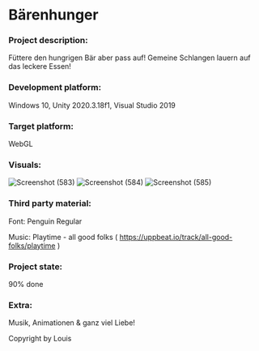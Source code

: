 # Bärenhunger

### Project description: 
Füttere den hungrigen Bär aber pass auf! Gemeine Schlangen lauern auf das leckere Essen!

### Development platform: 
Windows 10, Unity 2020.3.18f1, Visual Studio 2019

### Target platform: 
WebGL

### Visuals: 
![Screenshot (583)](https://user-images.githubusercontent.com/73108662/216004735-833f21f9-6515-46ae-8333-a4b0e5324351.png)
![Screenshot (584)](https://user-images.githubusercontent.com/73108662/216004784-3b3db569-fca9-4da5-995d-b3b306fe07a7.png)
![Screenshot (585)](https://user-images.githubusercontent.com/73108662/216004825-552b613c-b274-46d5-9bcf-9eb105bf9c07.png)


### Third party material: 
Font: Penguin Regular


Music: Playtime - all good folks ( https://uppbeat.io/track/all-good-folks/playtime )

### Project state: 
90% done

### Extra: 
Musik, Animationen & ganz viel Liebe!


Copyright by Louis
